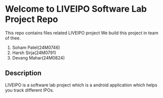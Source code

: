 # Welcome to LIVEIPO Software Lab Project Repo

This repo contains files related LIVEIPO project
We build this project in team of thee.

1. Soham Patel(24M0746)
2. Harsh Sirja(24M0791)
3. Devang Mahar(24M0824)

## Description

LIVEIPO is a software lab project which is a android application which helps you track different IPOs.
